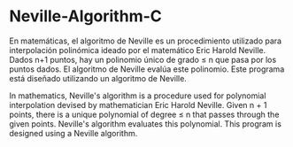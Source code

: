 # Neville-Algorithm-C
En matemáticas, el algoritmo de Neville es un procedimiento utilizado para interpolación polinómica ideado por el matemático Eric Harold Neville. Dados n+1 puntos, hay un polinomio único de grado ≤ n que pasa por los puntos dados. El algoritmo de Neville evalúa este polinomio.
Este programa está diseñado utilizando un algoritmo de Neville.

In mathematics, Neville's algorithm is a procedure used for polynomial interpolation devised by mathematician Eric Harold Neville. Given n + 1 points, there is a unique polynomial of degree ≤ n that passes through the given points. Neville's algorithm evaluates this polynomial.
This program is designed using a Neville algorithm.
